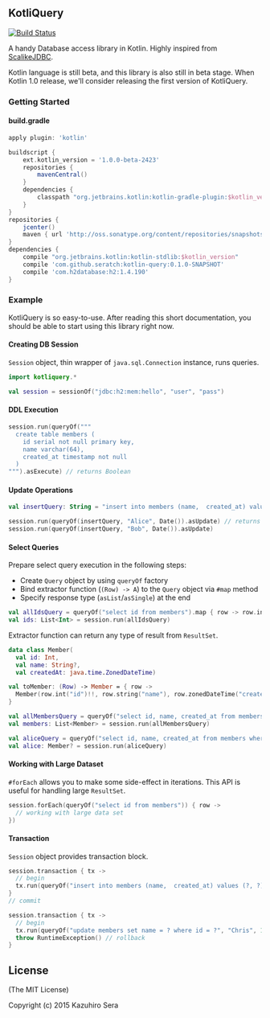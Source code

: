 ## KotliQuery

[![Build Status](https://travis-ci.org/seratch/kotliquery.svg)](https://travis-ci.org/seratch/kotliquery)

A handy Database access library in Kotlin. Highly inspired from [ScalikeJDBC](http://scalikejdbc.org/). 

Kotlin language is still beta, and this library is also still in beta stage.
When Kotlin 1.0 release, we'll consider releasing the first version of KotliQuery.

### Getting Started

#### build.gradle

```groovy
apply plugin: 'kotlin'

buildscript {
    ext.kotlin_version = '1.0.0-beta-2423'
    repositories {
        mavenCentral()
    }
    dependencies {
        classpath "org.jetbrains.kotlin:kotlin-gradle-plugin:$kotlin_version"
    }
}
repositories {
    jcenter()
    maven { url 'http://oss.sonatype.org/content/repositories/snapshots' }
}
dependencies {
    compile "org.jetbrains.kotlin:kotlin-stdlib:$kotlin_version"
    compile 'com.github.seratch:kotlin-query:0.1.0-SNAPSHOT'
    compile 'com.h2database:h2:1.4.190'
}
```

### Example

KotliQuery is so easy-to-use. After reading this short documentation, you should be able to start using this library right now.

#### Creating DB Session

`Session` object, thin wrapper of `java.sql.Connection` instance, runs queries.

```kotlin
import kotliquery.*

val session = sessionOf("jdbc:h2:mem:hello", "user", "pass")
```

#### DDL Execution

```kotlin
session.run(queryOf("""
  create table members (
    id serial not null primary key,
    name varchar(64),
    created_at timestamp not null
  )
""").asExecute) // returns Boolean
```

#### Update Operations

```kotlin
val insertQuery: String = "insert into members (name,  created_at) values (?, ?)"

session.run(queryOf(insertQuery, "Alice", Date()).asUpdate) // returns effected row count
session.run(queryOf(insertQuery, "Bob", Date()).asUpdate)
```

#### Select Queries

Prepare select query execution in the following steps:

- Create `Query` object by using `queryOf` factory
- Bind extractor function (`(Row) -> A`) to the `Query` object via `#map` method
- Specify response type (`asList`/`asSingle`) at the end

```kotlin
val allIdsQuery = queryOf("select id from members").map { row -> row.int("id") }.asList
val ids: List<Int> = session.run(allIdsQuery)
```

Extractor function can return any type of result from `ResultSet`.

```kotlin
data class Member(
  val id: Int,
  val name: String?,
  val createdAt: java.time.ZonedDateTime)

val toMember: (Row) -> Member = { row -> 
  Member(row.int("id")!!, row.string("name"), row.zonedDateTime("created_at")!!)
}

val allMembersQuery = queryOf("select id, name, created_at from members").map(toMember).asList
val members: List<Member> = session.run(allMembersQuery)
```

```kotlin
val aliceQuery = queryOf("select id, name, created_at from members where name = ?", "Alice").map(toMember).asSingle
val alice: Member? = session.run(aliceQuery)
```

#### Working with Large Dataset

`#forEach` allows you to make some side-effect in iterations. This API is useful for handling large `ResultSet`.

```kotlin
session.forEach(queryOf("select id from members")) { row ->
  // working with large data set
})
```

#### Transaction

`Session` object provides transaction block.

```kotlin
session.transaction { tx ->
  // begin
  tx.run(queryOf("insert into members (name,  created_at) values (?, ?)", "Alice", Date()).asUpdate)
}
// commit

session.transaction { tx ->
  // begin
  tx.run(queryOf("update members set name = ? where id = ?", "Chris", 1).asUpdate)
  throw RuntimeException() // rollback
}
```

## License

(The MIT License)

Copyright (c) 2015 Kazuhiro Sera
